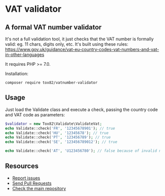 # VAT validator
## A formal VAT number validator

It's not a full validation tool, it just checks that the VAT number is formally valid: eg. 11 chars, digits only, etc.
It's built using these rules: https://www.gov.uk/guidance/vat-eu-country-codes-vat-numbers-and-vat-in-other-languages

It requires PHP >= 7.0.

Installation:
```shell
composer require tox82/vatnumber-validator
```

Usage
-----------

Just load the Validate class and execute a check, passing the country code and VAT code as parameters:

```php
$validator = new Tox82\Validate\ValidateVat;
echo Validate::check('FR', '12345678901'); // true
echo Validate::check('HU', '12345678'); // true
echo Validate::check('PT', '123456789'); // true
echo Validate::check('SE', '123456789012'); // true

echo Validate::check('AT', 'U123456780'); // false because of invalid number's length
```

Resources
---------
 * [Report issues](https://github.com/ToX82/VatNumberValidator/issues)
 * [Send Pull Requests](https://github.com/ToX82/VatNumberValidator/pulls)
 * [Check the main repository](https://github.com/ToX82/VatNumberValidator)
